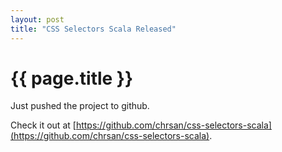```yaml
---
layout: post
title: "CSS Selectors Scala Released"
---
```


# {{ page.title }}

Just pushed the project to github.

Check it out at
[https://github.com/chrsan/css-selectors-scala](https://github.com/chrsan/css-selectors-scala).
